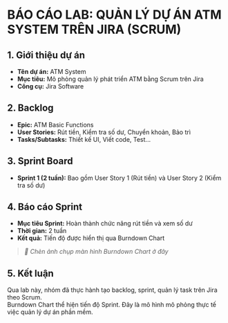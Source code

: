 # BÁO CÁO LAB: QUẢN LÝ DỰ ÁN ATM SYSTEM TRÊN JIRA (SCRUM)

## 1. Giới thiệu dự án
- **Tên dự án:** ATM System  
- **Mục tiêu:** Mô phỏng quản lý phát triển ATM bằng Scrum trên Jira  
- **Công cụ:** Jira Software  

## 2. Backlog
- **Epic:** ATM Basic Functions  
- **User Stories:** Rút tiền, Kiểm tra số dư, Chuyển khoản, Bảo trì  
- **Tasks/Subtasks:** Thiết kế UI, Viết code, Test...

## 3. Sprint Board
- **Sprint 1 (2 tuần):** Bao gồm User Story 1 (Rút tiền) và User Story 2 (Kiểm tra số dư)

## 4. Báo cáo Sprint
- **Mục tiêu Sprint:** Hoàn thành chức năng rút tiền và xem số dư  
- **Thời gian:** 2 tuần  
- **Kết quả:** Tiến độ được hiển thị qua Burndown Chart  

> _📸 Chèn ảnh chụp màn hình Burndown Chart ở đây_

## 5. Kết luận
Qua lab này, nhóm đã thực hành tạo backlog, sprint, quản lý task trên Jira theo Scrum.  
Burndown Chart thể hiện tiến độ Sprint. Đây là mô hình mô phỏng thực tế việc quản lý dự án phần mềm.
